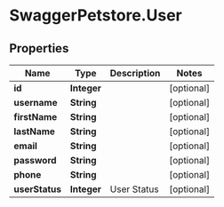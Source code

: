 # SwaggerPetstore.User

## Properties
Name | Type | Description | Notes
------------ | ------------- | ------------- | -------------
**id** | **Integer** |  | [optional] 
**username** | **String** |  | [optional] 
**firstName** | **String** |  | [optional] 
**lastName** | **String** |  | [optional] 
**email** | **String** |  | [optional] 
**password** | **String** |  | [optional] 
**phone** | **String** |  | [optional] 
**userStatus** | **Integer** | User Status | [optional] 



